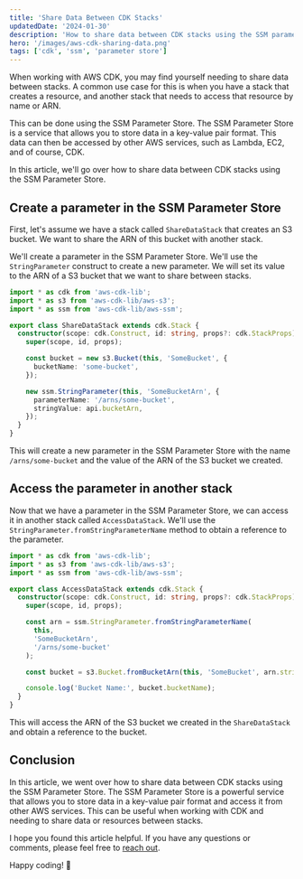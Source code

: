 ```yaml
---
title: 'Share Data Between CDK Stacks'
updatedDate: '2024-01-30'
description: 'How to share data between CDK stacks using the SSM parameter store.'
hero: '/images/aws-cdk-sharing-data.png'
tags: ['cdk', 'ssm', 'parameter store']
---
```


When working with AWS CDK, you may find yourself needing to share data between stacks. A common use case for this is when you have a stack that creates a resource, and another stack that needs to access that resource by name or ARN.

This can be done using the SSM Parameter Store. The SSM Parameter Store is a service that allows you to store data in a key-value pair format. This data can then be accessed by other AWS services, such as Lambda, EC2, and of course, CDK.

In this article, we'll go over how to share data between CDK stacks using the SSM Parameter Store.

## Create a parameter in the SSM Parameter Store

First, let's assume we have a stack called `ShareDataStack` that creates an S3 bucket. We want to share the ARN of this bucket with another stack.

We'll create a parameter in the SSM Parameter Store. We'll use the `StringParameter` construct to create a new parameter. We will set its value to the ARN of a S3 bucket that we want to share between stacks.

```typescript
import * as cdk from 'aws-cdk-lib';
import * as s3 from 'aws-cdk-lib/aws-s3';
import * as ssm from 'aws-cdk-lib/aws-ssm';

export class ShareDataStack extends cdk.Stack {
  constructor(scope: cdk.Construct, id: string, props?: cdk.StackProps) {
    super(scope, id, props);

    const bucket = new s3.Bucket(this, 'SomeBucket', {
      bucketName: 'some-bucket',
    });

    new ssm.StringParameter(this, 'SomeBucketArn', {
      parameterName: '/arns/some-bucket',
      stringValue: api.bucketArn,
    });
  }
}
```

This will create a new parameter in the SSM Parameter Store with the name `/arns/some-bucket` and the value of the ARN of the S3 bucket we created.

## Access the parameter in another stack

Now that we have a parameter in the SSM Parameter Store, we can access it in another stack called `AccessDataStack`. We'll use the `StringParameter.fromStringParameterName` method to obtain a reference to the parameter.

```typescript
import * as cdk from 'aws-cdk-lib';
import * as s3 from 'aws-cdk-lib/aws-s3';
import * as ssm from 'aws-cdk-lib/aws-ssm';

export class AccessDataStack extends cdk.Stack {
  constructor(scope: cdk.Construct, id: string, props?: cdk.StackProps) {
    super(scope, id, props);

    const arn = ssm.StringParameter.fromStringParameterName(
      this,
      'SomeBucketArn',
      '/arns/some-bucket'
    );

    const bucket = s3.Bucket.fromBucketArn(this, 'SomeBucket', arn.stringValue);

    console.log('Bucket Name:', bucket.bucketName);
  }
}
```

This will access the ARN of the S3 bucket we created in the `ShareDataStack` and obtain a reference to the bucket.

## Conclusion

In this article, we went over how to share data between CDK stacks using the SSM Parameter Store. The SSM Parameter Store is a powerful service that allows you to store data in a key-value pair format and access it from other AWS services. This can be useful when working with CDK and needing to share data or resources between stacks.

I hope you found this article helpful. If you have any questions or comments, please feel free to [reach out](mailto:scott@whitebirch.io).

Happy coding! 🚀
